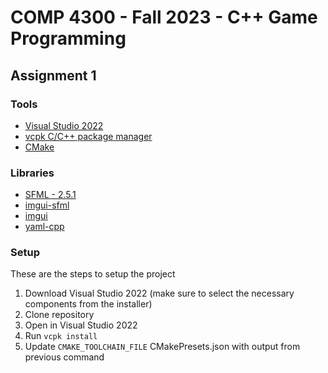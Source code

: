 # COMP 4300 - Fall 2023 - C++ Game Programming
## Assignment 1

### Tools
- [Visual Studio 2022](https://visualstudio.microsoft.com/vs/)
- [vcpk C/C++ package manager](https://devblogs.microsoft.com/cppblog/vcpkg-is-now-included-with-visual-studio/)
- [CMake](https://cmake.org/)

### Libraries
- [SFML - 2.5.1](https://www.sfml-dev.org/)
- [imgui-sfml](https://github.com/SFML/imgui-sfml)
- [imgui](https://github.com/ocornut/imgui)
- [yaml-cpp](https://github.com/jbeder/yaml-cpp)

### Setup

These are the steps to setup the project

1. Download Visual Studio 2022 (make sure to select the necessary components from the installer)
2. Clone repository
3. Open in Visual Studio 2022
4. Run ```vcpk install```
5. Update ```CMAKE_TOOLCHAIN_FILE``` CMakePresets.json with output from previous command

